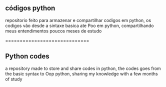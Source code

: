 códigos python 
-----------------------------
repositorio feito para armazenar e compartilhar codigos em python, os
codigos vão desde a sintaxe basica ate Poo em python,
compartilhando meus entendimentos poucos meses de estudo

=============================

Python codes
------------------------------

a repository made to store and share codes in python, the codes goes from the basic syntax to Oop python, sharing my knowledge with a few months of study
